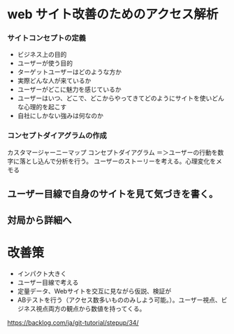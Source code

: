 # web サイト改善のためのアクセス解析

### サイトコンセプトの定義

- ビジネス上の目的
- ユーザーが使う目的
- ターゲットユーザーはどのような方か
- 実際どんな人が来ているか
- ユーザーがどこに魅力を感じているか
- ユーザーはいつ、どこで、どこからやってきてどのようにサイトを使いどんな心理的を起こす
- 自社にしかない強みは何なのか

### コンセプトダイアグラムの作成

カスタマージャーニーマップ
コンセプトダイアグラム
＝＞ユーザーの行動を数字に落とし込んで分析を行う。
ユーザーのストーリーを考える。心理変化をメモる

## ユーザー目線で自身のサイトを見て気づきを書く。

## 対局から詳細へ

# 改善策

- インパクト大きく
- ユーザー目線で考える
- 定量データ、Webサイトを交互に見ながら仮説、検証が
- ABテストを行う（アクセス数多いもののみしよう可能。）。ユーザー視点、ビジネス視点両方の観点から数値を持ってくる。

https://backlog.com/ja/git-tutorial/stepup/34/
